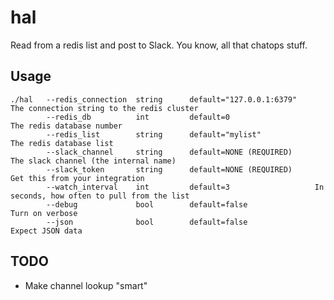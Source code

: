 # hal
Read from a redis list and post to Slack. You know, all that chatops stuff.

## Usage
```
./hal	--redis_connection  string      default="127.0.0.1:6379"	The connection string to the redis cluster
        --redis_db          int         default=0					The redis database number
        --redis_list        string      default="mylist"			The redis database list
        --slack_channel     string      default=NONE (REQUIRED)		The slack channel (the internal name)
        --slack_token       string      default=NONE (REQUIRED)		Get this from your integration
        --watch_interval    int         default=3					In seconds, how often to pull from the list
        --debug             bool        default=false				Turn on verbose
        --json              bool        default=false				Expect JSON data
```

## TODO
* Make channel lookup "smart"
